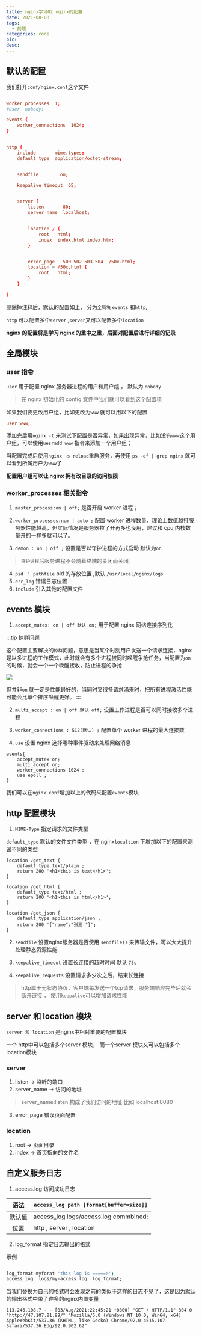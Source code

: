 ```yaml
---
title: nginx学习02 nginx的配置
date: 2021-08-03
tags:
  - 前端
categories: code
pic:
desc:
---
```


## 默认的配置

我们打开`conf/nginx.conf`这个文件

```conf

worker_processes  1;
#user  nobody;

events {
    worker_connections  1024;
}


http {
    include       mime.types;
    default_type  application/octet-stream;


    sendfile        on;

    keepalive_timeout  65;


    server {
        listen       80;
        server_name  localhost;


        location / {
            root   html;
            index  index.html index.htm;
        }


        error_page   500 502 503 504  /50x.html;
        location = /50x.html {
            root   html;
        }
    }

}

```

删除掉注释后，默认的配置如上， 分为`全局块` `events` 和`http`,

`http` 可以配置多个`server` ,`server`又可以配置多个`location`

**nginx 的配置将是学习 nginx 的重中之重，后面对配置后进行详细的记录**

## 全局模块

### user 指令

`user` 用于配置 nginx 服务器进程的用户和用户组 ， 默认为 `nobody`

> 在 nginx 初始化的 config 文件中我们就可以看到这个配置项

如果我们要更改用户组，比如更改为`www` 就可以用以下的配置

```conf
user www;
```

添加完后用`nginx -t` 来测试下配置是否异常，如果出现异常，比如没有`www`这个用户组，可以使用`uesradd www` 指令来添加一个用户组；

当配置完成后使用`nginx -s reload`重启服务，再使用 `ps -ef | grep nginx` 就可以看到所属用户为`www`了

**配置用户组可以让 nginx 拥有改目录的访问权限**

### worker_processes 相关指令

1. `master_process:on | off;` 是否开启 worker 进程；

2. `worker_processes:num | auto ;` 配置 worker 进程数量，理论上数值越打服务器性能越高，但实际情况是服务器拉了开再多也没用，建议和 cpu 内核数量开的一样多就可以了。

3. `demon : on | off ;` 设置是否以守护进程的方式启动 默认为`on`

> `守护进程`后服务进程不会随着终端的关闭而关闭。

4. `pid ： pathfile` pid 的存放位置 ,默认 `/usr/local/nginx/logs`
5. `err_log` 错误日志位置
6. `include` 引入其他的配置文件

## events 模块

1. `accept_mutex: on | off 默认 on;` 用于配置 nginx 网络连接序列化

:::tip 惊群问题

这个配置主要解决的`惊群`问题，意思是当某个时刻用户发送一个请求连接，nginx 是以多进程的工作模式，此时就会有多个进程被同时唤醒争抢任务，当配置为`on`的时候，就会一个一个唤醒接收，防止进程的争抢

![](//image.woai996.com/picGo/20210803212502.png)

但并非`on` 就一定是性能最好的，当同时又很多请求涌来时，把所有进程激活性能可能会比单个排序唤醒更好。
:::

2. `multi_accept : on | off 默认 off;` 设置工作进程是否可以同时接收多个进程

3. `worker_connections : 512(默认) ;` 配置单个 worker 进程的最大连接数

4. `use` 设置 nginx 选择哪种事件驱动来处理网络消息

```config
events{
    accept_mutex on;
    multi_accept on;
    worker_connections 1024 ;
    use epoll ;
}
```

我们可以在`nginx.conf`增加以上的代码来配置`events`模块

## http 配置模块

1. `MIME-Type` 指定请求的文件类型

`default_type` 默认的文件文件类型 ，在 nginx`localtion` 下增加以下的配置来测试不同的类型

```config
location /get_text {
    default_type text/plain ;
    return 200 '<h1>this is text</h1>';
}

location /get_html {
    default_type text/html ;
    return 200 '<h1>this is html</h1>';
}

location /get_json {
    default_type application/json ;
    return 200 '{"name":"张三 "}';
}

```
 

2. `sendfile` 设置nginx服务器是否使用 `sendfile()` 来传输文件，可以大大提升处理静态资源性能

3. `keepalive_timeout` 设置长连接的超时时间 默认 `75s`
4. `keepalive_requests` 设置请求多少次之后，结束长连接

> http属于无状态协议，客户端每发送一个tcp请求，服务端响应完毕后就会断开链接 ， 使用`keepalive`可以增加请求性能

## server 和 location 模块

` server 和 location ` 是nginx中相对重要的配置模块

一个 http中可以包括多个server 模块， 而一个server 模块又可以包括多个location模块

### server
1. listen -> 监听的端口
2. server_name -> 访问的地址  
> server_name:listen 构成了我们访问的地址 比如 localhost:8080
3. error_page 错误页面配置


### location

1. root  -> 页面目录
2. index -> 首页指向的文件名

## 自定义服务日志

1. access.log 访问成功日志

|  语法  | `access_log path [format[buffer=size]]` |
| :----: | -------------------------------------- |
| 默认值 | access_log logs/access.log commbined;  |
| 位置 | http , server , location  |



2. log_format 指定日志输出的格式

示例
```sh

log_format myforat 'this log is =====>'; 
access_log  logs/my-access.log  log_format;
```

当我们替换为自己的格式时会发现之前的类似于这样的日志不见了，这是因为默认的输出格式中带了许多的nginx内置变量

 `113.246.108.7 - - [03/Aug/2021:22:45:21 +0800] "GET / HTTP/1.1" 304 0 "http://47.107.81.99/" "Mozilla/5.0 (Windows NT 10.0; Win64; x64) AppleWebKit/537.36 (KHTML, like Gecko) Chrome/92.0.4515.107 Safari/537.36 Edg/92.0.902.62"`